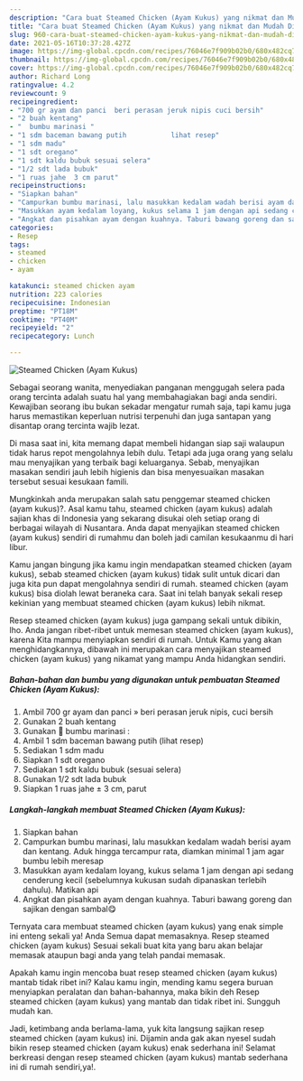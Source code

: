 ```yaml
---
description: "Cara buat Steamed Chicken (Ayam Kukus) yang nikmat dan Mudah Dibuat"
title: "Cara buat Steamed Chicken (Ayam Kukus) yang nikmat dan Mudah Dibuat"
slug: 960-cara-buat-steamed-chicken-ayam-kukus-yang-nikmat-dan-mudah-dibuat
date: 2021-05-16T10:37:28.427Z
image: https://img-global.cpcdn.com/recipes/76046e7f909b02b0/680x482cq70/steamed-chicken-ayam-kukus-foto-resep-utama.jpg
thumbnail: https://img-global.cpcdn.com/recipes/76046e7f909b02b0/680x482cq70/steamed-chicken-ayam-kukus-foto-resep-utama.jpg
cover: https://img-global.cpcdn.com/recipes/76046e7f909b02b0/680x482cq70/steamed-chicken-ayam-kukus-foto-resep-utama.jpg
author: Richard Long
ratingvalue: 4.2
reviewcount: 9
recipeingredient:
- "700 gr ayam dan panci  beri perasan jeruk nipis cuci bersih"
- "2 buah kentang"
- "  bumbu marinasi "
- "1 sdm baceman bawang putih           lihat resep"
- "1 sdm madu"
- "1 sdt oregano"
- "1 sdt kaldu bubuk sesuai selera"
- "1/2 sdt lada bubuk"
- "1 ruas jahe  3 cm parut"
recipeinstructions:
- "Siapkan bahan"
- "Campurkan bumbu marinasi, lalu masukkan kedalam wadah berisi ayam dan kentang. Aduk hingga tercampur rata, diamkan minimal 1 jam agar bumbu lebih meresap"
- "Masukkan ayam kedalam loyang, kukus selama 1 jam dengan api sedang cenderung kecil (sebelumnya kukusan sudah dipanaskan terlebih dahulu). Matikan api"
- "Angkat dan pisahkan ayam dengan kuahnya. Taburi bawang goreng dan sajikan dengan sambal😋"
categories:
- Resep
tags:
- steamed
- chicken
- ayam

katakunci: steamed chicken ayam 
nutrition: 223 calories
recipecuisine: Indonesian
preptime: "PT18M"
cooktime: "PT40M"
recipeyield: "2"
recipecategory: Lunch

---
```



![Steamed Chicken (Ayam Kukus)](https://img-global.cpcdn.com/recipes/76046e7f909b02b0/680x482cq70/steamed-chicken-ayam-kukus-foto-resep-utama.jpg)

Sebagai seorang wanita, menyediakan panganan menggugah selera pada orang tercinta adalah suatu hal yang membahagiakan bagi anda sendiri. Kewajiban seorang ibu bukan sekadar mengatur rumah saja, tapi kamu juga harus memastikan keperluan nutrisi terpenuhi dan juga santapan yang disantap orang tercinta wajib lezat.

Di masa  saat ini, kita memang dapat membeli hidangan siap saji walaupun tidak harus repot mengolahnya lebih dulu. Tetapi ada juga orang yang selalu mau menyajikan yang terbaik bagi keluarganya. Sebab, menyajikan masakan sendiri jauh lebih higienis dan bisa menyesuaikan masakan tersebut sesuai kesukaan famili. 



Mungkinkah anda merupakan salah satu penggemar steamed chicken (ayam kukus)?. Asal kamu tahu, steamed chicken (ayam kukus) adalah sajian khas di Indonesia yang sekarang disukai oleh setiap orang di berbagai wilayah di Nusantara. Anda dapat menyajikan steamed chicken (ayam kukus) sendiri di rumahmu dan boleh jadi camilan kesukaanmu di hari libur.

Kamu jangan bingung jika kamu ingin mendapatkan steamed chicken (ayam kukus), sebab steamed chicken (ayam kukus) tidak sulit untuk dicari dan juga kita pun dapat mengolahnya sendiri di rumah. steamed chicken (ayam kukus) bisa diolah lewat beraneka cara. Saat ini telah banyak sekali resep kekinian yang membuat steamed chicken (ayam kukus) lebih nikmat.

Resep steamed chicken (ayam kukus) juga gampang sekali untuk dibikin, lho. Anda jangan ribet-ribet untuk memesan steamed chicken (ayam kukus), karena Kita mampu menyiapkan sendiri di rumah. Untuk Kamu yang akan menghidangkannya, dibawah ini merupakan cara menyajikan steamed chicken (ayam kukus) yang nikamat yang mampu Anda hidangkan sendiri.

<!--inarticleads1-->

##### Bahan-bahan dan bumbu yang digunakan untuk pembuatan Steamed Chicken (Ayam Kukus):

1. Ambil 700 gr ayam dan panci » beri perasan jeruk nipis, cuci bersih
1. Gunakan 2 buah kentang
1. Gunakan  🥥 bumbu marinasi :
1. Ambil 1 sdm baceman bawang putih           (lihat resep)
1. Sediakan 1 sdm madu
1. Siapkan 1 sdt oregano
1. Sediakan 1 sdt kaldu bubuk (sesuai selera)
1. Gunakan 1/2 sdt lada bubuk
1. Siapkan 1 ruas jahe ± 3 cm, parut




<!--inarticleads2-->

##### Langkah-langkah membuat Steamed Chicken (Ayam Kukus):

1. Siapkan bahan
1. Campurkan bumbu marinasi, lalu masukkan kedalam wadah berisi ayam dan kentang. Aduk hingga tercampur rata, diamkan minimal 1 jam agar bumbu lebih meresap
1. Masukkan ayam kedalam loyang, kukus selama 1 jam dengan api sedang cenderung kecil (sebelumnya kukusan sudah dipanaskan terlebih dahulu). Matikan api
1. Angkat dan pisahkan ayam dengan kuahnya. Taburi bawang goreng dan sajikan dengan sambal😋




Ternyata cara membuat steamed chicken (ayam kukus) yang enak simple ini enteng sekali ya! Anda Semua dapat memasaknya. Resep steamed chicken (ayam kukus) Sesuai sekali buat kita yang baru akan belajar memasak ataupun bagi anda yang telah pandai memasak.

Apakah kamu ingin mencoba buat resep steamed chicken (ayam kukus) mantab tidak ribet ini? Kalau kamu ingin, mending kamu segera buruan menyiapkan peralatan dan bahan-bahannya, maka bikin deh Resep steamed chicken (ayam kukus) yang mantab dan tidak ribet ini. Sungguh mudah kan. 

Jadi, ketimbang anda berlama-lama, yuk kita langsung sajikan resep steamed chicken (ayam kukus) ini. Dijamin anda gak akan nyesel sudah bikin resep steamed chicken (ayam kukus) enak sederhana ini! Selamat berkreasi dengan resep steamed chicken (ayam kukus) mantab sederhana ini di rumah sendiri,ya!.

